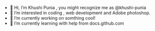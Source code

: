 - 👋 Hi, I’m Khushi Punia , you might recognize me as @khushi-punia
- 👀 I’m interested in coding , web development and Adobe photoshop.
- 🌱 I’m currently working on somthing cool!
- 🌱 I’m currently learning with help from docs.github.com


<!---
khushi-punia/khushi-punia is a ✨ special ✨ repository because its `README.md` (this file) appears on your GitHub profile.
You can click the Preview link to take a look at your changes.
--->
